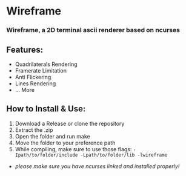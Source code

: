 # Wireframe
### Wireframe, a 2D terminal ascii renderer based on ncurses
## Features:
- Quadrilaterals Rendering
- Framerate Limitation
- Anti Flickering
- Lines Rendering
- ... More
## How to Install & Use:
1. Download a Release or clone the repository
2. Extract the .zip
3. Open the folder and run make
4. Move the folder to your preference path
5. While compiling, make sure to use those flags: ```-Ipath/to/folder/include -Lpath/to/folder/lib -lwireframe```
- *please make sure you have ncurses linked and installed properly!*
